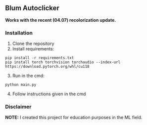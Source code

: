 ## Blum Autoclicker 

**Works with the recent (04.07) recolorization update.**

### Installation

1. Clone the repository
2. Install requirements:
```
pip install -r requirements.txt
pip install torch torchvision torchaudio --index-url https://download.pytorch.org/whl/cu118
```
3. Run in the cmd:
```
python main.py
```
4. Follow instructions given in the cmd

### Disclaimer

**NOTE:** I created this project for education purposes in the ML field.
